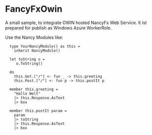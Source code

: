 FancyFxOwin
===========

A small sample, to integrate OWIN hosted NancyFx Web Service. It ist prepared for publish as Windows Azure WorkerRole.


Use the Nancy Modules like:

      type YourNancyModule() as this = 
        inherit NancyModule()
        
      let toString o = 
         o.ToString()
         
      do
        this.Get.["/"] <- fun _ -> this.greeting
        this.Post.["/"] <- fun p -> this.postIt p
        
      member this.greeting = 
        "Hallo Welt"
        |> this.Response.AsText
        |> box
        
      member this.postIt param = 
        param
        |> toString
        |> this.Response.AsText 
        |> box




